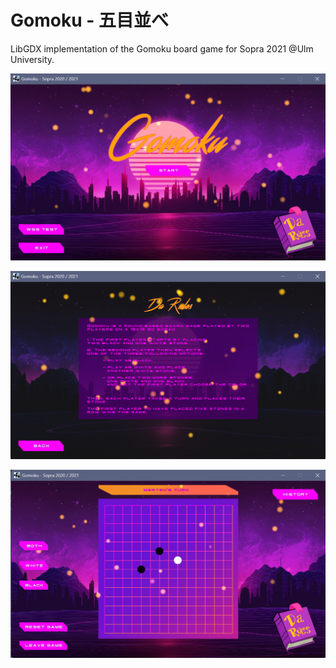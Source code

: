 # Gomoku - 五目並べ
LibGDX implementation of the Gomoku board game for Sopra 2021 @Ulm University.

![Main Menu](mainscreen.png)

![Rules](rules.png)

![Game](ingame.png)
